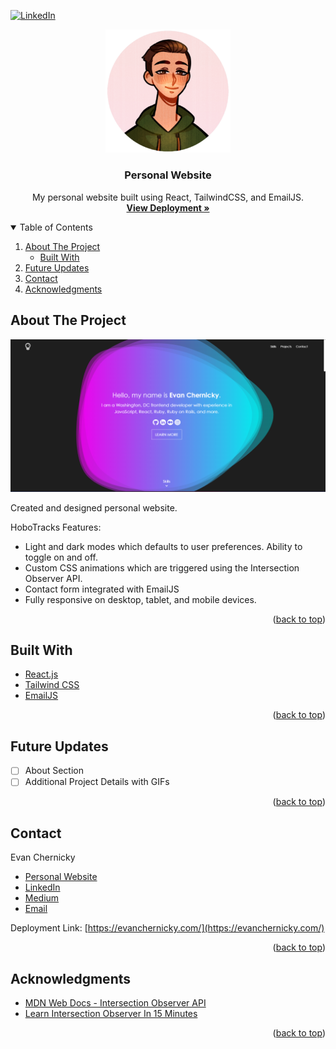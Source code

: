 <div id="top"></div>

[![LinkedIn][linkedin-shield]][linkedin-url]



<!-- PROJECT LOGO -->
<div align="center">
<img src="src/assets/light-avatar.png" alt="Logo" width="200">
  <h3 align="center">Personal Website</h3>

  <p align="center">
    My personal website built using React, TailwindCSS, and EmailJS.
    <br />
    <a href="https://evanchernicky.com/"><strong>View Deployment »</strong></a>
  </p>
</div>



<!-- TABLE OF CONTENTS -->
<details open>
  <summary>Table of Contents</summary>
  <ol>
    <li>
    <a href="#about-the-project">About The Project</a>
      <ul>
        <li><a href="#built-with">Built With</a></li>
      </ul>
    </li>
    <li><a href="#roadmap">Future Updates</a></li>
    <li><a href="#contact">Contact</a></li>
    <li><a href="#acknowledgments">Acknowledgments</a></li>
  </ol>
</details>

<!-- ABOUT THE PROJECT -->
## About The Project

[![Personal Website Screen Shot][product-screenshot]](https://evanchernicky.com/)

Created and designed personal website.

HoboTracks Features:
* Light and dark modes which defaults to user preferences. Ability to toggle on and off.
* Custom CSS animations which are triggered using the Intersection Observer API.
* Contact form integrated with EmailJS
* Fully responsive on desktop, tablet, and mobile devices.

<p align="right">(<a href="#top">back to top</a>)</p>



## Built With

* [React.js](https://reactjs.org/)
* [Tailwind CSS](https://tailwindcss.com/)
* [EmailJS](https://www.emailjs.com/)

<p align="right">(<a href="#top">back to top</a>)</p>


<!-- FUTURE UPDATES -->
## Future Updates

- [ ] About Section
- [ ] Additional Project Details with GIFs

<p align="right">(<a href="#top">back to top</a>)</p>


<!-- CONTACT -->
## Contact

Evan Chernicky
* [Personal Website](https://evanchernicky.com/)
* [LinkedIn](https://www.linkedin.com/in/echernicky/)
* [Medium](https://medium.com/@echernicky)
* [Email](echernicky@gmail.com)


Deployment Link: [https://evanchernicky.com/](https://evanchernicky.com/)

<p align="right">(<a href="#top">back to top</a>)</p>



<!-- ACKNOWLEDGMENTS -->
## Acknowledgments

* [MDN Web Docs - Intersection Observer API](https://developer.mozilla.org/en-US/docs/Web/API/Intersection_Observer_API)
* [Learn Intersection Observer In 15 Minutes](https://www.youtube.com/watch?v=2IbRtjez6ag)

<p align="right">(<a href="#top">back to top</a>)</p>



<!-- MARKDOWN LINKS & IMAGES -->
<!-- https://www.markdownguide.org/basic-syntax/#reference-style-links -->
[linkedin-url]: https://www.linkedin.com/in/echernicky/
[product-screenshot]: src/assets/projects/personal-website.png
[linkedin-shield]: https://img.shields.io/badge/-LinkedIn-black.svg?style=for-the-badge&logo=linkedin&colorB=555
